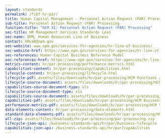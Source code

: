 ```yaml
---
layout: standards
permalink: /fibf-hr-par/
title: Human Capital Management - Personnel Action Request (PAR) Processing
sub-title: Personnel Action Request (PAR) Processing
function-title: "HCM X1: Personnel Action Request (PAR) Processing"
sec-title: HR Management Services Standards Lead
sec-name: OPM, Human Resources Line of Business
contact: HRLoB@opm.gov
sec-website: www.opm.gov/services-for-agencies/hr-line-of-business/
sec-website-href: https://www.opm.gov/services-for-agencies/hr-line-of-business/
sec-references: Human Capital Business Reference Model
sec-references-href: https://www.opm.gov/services-for-agencies/hr-line-of-business/hc-business-reference-model/
metrics-content: hr/par-processing/performance-metrics.html
capabilities-content: hr/par-processing/capabilities.html
lifecycle-content: hr/par-processing/lifecycle.html
lifecycle-pdf: assets/files/downloads/hr/par-processing/HCM Functions and Activities_X1 (PAR Processing).xlsx
lifecycle-source-document: assets/files/downloads/hr/par-processing/HCM Functions and Activities_X1 (PAR Processing).xlsx
capabilities-source-document-type: xls
lifecycle-source-document-type: xls
capabilities-source-document: assets/files/downloads/hr/par-processing/HCM Business Capabilities_X1 (PAR Processing).xlsx
capabilities-pdf: assets/files/downloads/hr/par-processing/HCM Business Capabilities_X1 (PAR Processing).xlsx
performance-metrics-pdf: assets/files/downloads/hr/par-processing/HCM Service Measures_X1 (PAR Processing).xlsx
data-elements-content: hr/par-processing/data-elements.html
standard-data-elements-pdf: assets/files/downloads/hr/par-processing/HCM Data Elements_X1 (PAR Processing).xlsx
all-zip: assets/files/downloads/hr/par-processing/par-processing.zip
lifecycle-json-api: /business-standards-api/hr/par/business-lifecycle
capabilities-json-api: /business-standards-api/hr/par/capabilities
---
```

